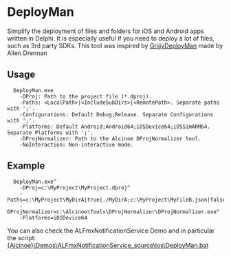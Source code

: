 DeployMan
=========
                                 
Simplify the deployment of files and folders for iOS and 
Android apps written in Delphi. It is especially useful 
if you need to deploy a lot of files, such as 3rd party SDKs. 
This tool was inspired by [GrijjyDeployMan](https://github.com/grijjy/GrijjyDeployMan) 
made by Allen Drennan
 
Usage
-----

```
  DeployMan.exe
    -DProj: Path to the project file (*.dproj).
    -Paths: <LocalPath>|<IncludeSubDirs>|<RemotePath>. Separate paths with ';'.
    -Configurations: Default Debug;Release. Separate Configurations with ';'.
    -Platforms: Default Android;Android64;iOSDevice64;iOSSimARM64. Separate Platforms with ';'.
    -DProjNormalizer: Path to the Alcinoe DProjNormalizer tool.
    -NoInteraction: Non-interactive mode.
```

Example
-------

```
  DeployMan.exe^
    -DProj=c:\MyProject\MyProject.dproj^
    -Paths=c:\MyProject\MyDirA|true|./MyDirA;c:\MyProject\MyFileB.json|false|./MyFileB.jsonB^
    -DProjNormalizer=c:\Alcinoe\Tools\DProjNormalizer\DProjNormalizer.exe^
    -Platforms=iOSDevice64
```
    
You can also check the ALFmxNotificationService Demo and in particular the script:
[{Alcinoe}\Demos\ALFmxNotificationService\_source\ios\DeployMan.bat](https://github.com/MagicFoundation/Alcinoe/tree/master/Demos/ALFmxNotificationService/_source/ios/DeployMan.bat)